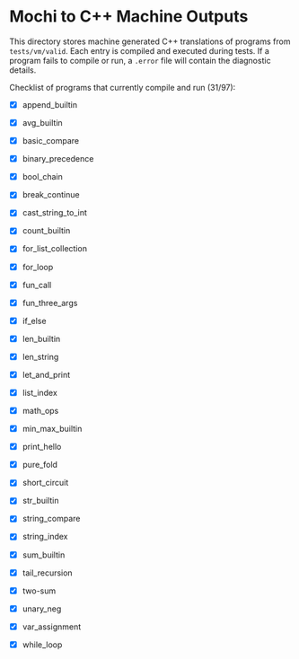 # Mochi to C++ Machine Outputs

This directory stores machine generated C++ translations of programs from
`tests/vm/valid`. Each entry is compiled and executed during tests. If a program
fails to compile or run, a `.error` file will contain the diagnostic details.

Checklist of programs that currently compile and run (31/97):

- [x] append_builtin
- [x] avg_builtin
- [x] basic_compare
- [x] binary_precedence
- [x] bool_chain
- [x] break_continue
- [x] cast_string_to_int
- [x] count_builtin
- [x] for_list_collection
- [x] for_loop
- [x] fun_call
- [x] fun_three_args
- [x] if_else
- [x] len_builtin
- [x] len_string
- [x] let_and_print
- [x] list_index
- [x] math_ops
- [x] min_max_builtin
- [x] print_hello
- [x] pure_fold
- [x] short_circuit
- [x] str_builtin
- [x] string_compare
- [x] string_index
- [x] sum_builtin
- [x] tail_recursion
- [x] two-sum
- [x] unary_neg
- [x] var_assignment
- [x] while_loop


